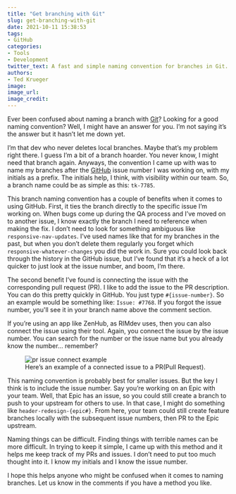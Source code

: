 ```yaml
---
title: "Get branching with Git"
slug: get-branching-with-git
date: 2021-10-11 15:38:53
tags:
- GitHub
categories:
- Tools
- Development
twitter_text: A fast and simple naming convention for branches in Git.
authors: 
- Ted Krueger
image:
image_url:
image_credit:
---
```


Ever been confused about naming a branch with <a href="https://git-scm.com/" target="_blank">Git</a>? Looking for a good naming convention? Well, I might have an answer for you. I’m not saying it’s the answer but it hasn’t let me down yet.

I’m that dev who never deletes local branches. Maybe that’s my problem right there. I guess I’m a bit of a branch hoarder. You never know, I might need that branch again. Anyways, the convention I came up with was to name my branches after the <a href="https://github.com/" target="_blank">GitHub</a> issue number I was working on, with my initials as a prefix. The initials help, I think, with visibility within our team. So, a branch name could be as simple as this: `tk-7785`.


This branch naming convention has a couple of benefits when it comes to using GitHub. First, it ties the branch directly to the specific issue I’m working on. When bugs come up during the QA process and I’ve moved on to another issue, I know exactly the branch I need to reference when making the fix. I don’t need to look for something ambiguous like `responsive-nav-updates`. I’ve used names like that for my branches in the past, but when you don’t delete them regularly you forget which `responsive-whatever-changes` you did the work in. Sure you could look back through the history in the GitHub issue, but I’ve found that it’s a heck of a lot quicker to just look at the issue number, and boom, I’m there.

The second benefit I’ve found is connecting the issue with the corresponding pull request (PR). I like to add the issue to the PR description. You can do this pretty quickly in GitHub. You just type `#{issue-number}`. So an example would be something like: `Issue: #7768`. If you forgot the issue number, you'll see it in your branch name above the comment section.

If you’re using an app like ZenHub, as RIMdev uses, then you can also connect the issue using their tool. Again, you connect the issue by the issue number. You can search for the number or the issue name but you already know the number… remember?

<figure>
<img src="/images/pr-example-branch-naming.png" alt="pr issue connect example" style="max-width: 100%">
<figcaption>
Here’s an example of a connected issue to a PR(Pull Request).
</figcaption>
</figure>

This naming convention is probably best for smaller issues. But the key I think is to include the issue number. Say you’re working on an Epic with your team. Well, that Epic has an issue, so you could still create a branch to push to your upstream for others to use. In that case, I might do something like `header-redesign-{epic#}`. From here, your team could still create feature branches locally with the subsequent issue numbers, then PR to the Epic upstream.

Naming things can be difficult. Finding things with terrible names can be more difficult. In trying to keep it simple, I came up with this method and it helps me keep track of my PRs and issues. I don’t need to put too much thought into it. I know my initials and I know the issue number.

I hope this helps anyone who might be confused when it comes to naming branches. Let us know in the comments if you have a method you like.
